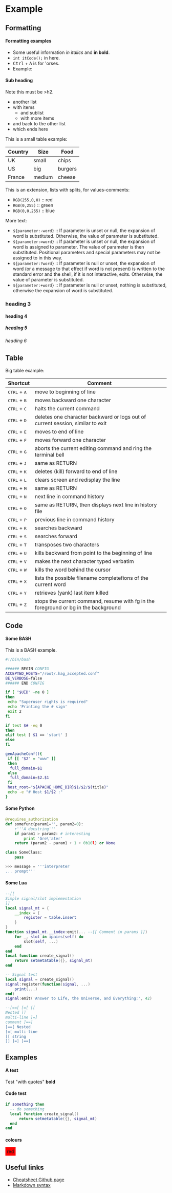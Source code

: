 
Example
=======

Formatting
----------

#### Formatting examples

- Some useful information *in italics* and **in bold**.
- `int itCode();` in here.
- <kbd>Ctrl</kbd> + <kbd>A</kbd> is for 'orses.
- Example: <eg name="A test"/> <eg name="Code test"/>


#### Sub heading

Note this must be >h2.

- another list
- with items
  * and sublist
  * with more items
- and back to the other list
- which ends here


This is a small table example:

Country | Size | Food
------- | ---- | ----
UK | small | chips
US | big | burgers
France | medium | cheese


This is an extension, lists with splits, for values-comments:

- `RGB(255,0,0)` <eg name="colours"/> :: red
- `RGB(0,255)`    :: green
- `RGB(0,0,255)`  :: blue

More text:

- `${parameter:-word}` :: If parameter is unset or null, the expansion of word is substituted. Otherwise, the value of parameter is substituted.
- `${parameter:=word}` :: If parameter is unset or null, the expansion of word is assigned to parameter. The value of parameter is then substituted. Positional parameters and special parameters may not be assigned to in this way.
- `${parameter:?word}` :: If parameter is null or unset, the expansion of word (or a message to that effect if word is not present) is written to the standard error and the shell, if it is not interactive, exits. Otherwise, the value of parameter is substituted.
- `${parameter:+word}` :: If parameter is null or unset, nothing is substituted, otherwise the expansion of word is substituted.


### heading 3
#### heading 4
##### heading 5
###### heading 6


Table
-----

Big table example:

Shortcut                       | Comment
------------------------------ | -----------------------------------------
<kbd>CTRL</kbd> + <kbd>A</kbd> | move to beginning of line
<kbd>CTRL</kbd> + <kbd>B</kbd> | moves backward one character
<kbd>CTRL</kbd> + <kbd>C</kbd> | halts the current command
<kbd>CTRL</kbd> + <kbd>D</kbd> | deletes one character backward or logs out of current session, similar to exit
<kbd>CTRL</kbd> + <kbd>E</kbd> | moves to end of line
<kbd>CTRL</kbd> + <kbd>F</kbd> | moves forward one character
<kbd>CTRL</kbd> + <kbd>G</kbd> | aborts the current editing command and ring the terminal bell
<kbd>CTRL</kbd> + <kbd>J</kbd> | same as RETURN
<kbd>CTRL</kbd> + <kbd>K</kbd> | deletes (kill) forward to end of line
<kbd>CTRL</kbd> + <kbd>L</kbd> | clears screen and redisplay the line
<kbd>CTRL</kbd> + <kbd>M</kbd> | same as RETURN
<kbd>CTRL</kbd> + <kbd>N</kbd> | next line in command history
<kbd>CTRL</kbd> + <kbd>O</kbd> | same as RETURN, then displays next line in history file
<kbd>CTRL</kbd> + <kbd>P</kbd> | previous line in command history
<kbd>CTRL</kbd> + <kbd>R</kbd> | searches backward
<kbd>CTRL</kbd> + <kbd>S</kbd> | searches forward
<kbd>CTRL</kbd> + <kbd>T</kbd> | transposes two characters
<kbd>CTRL</kbd> + <kbd>U</kbd> | kills backward from point to the beginning of line
<kbd>CTRL</kbd> + <kbd>V</kbd> | makes the next character typed verbatim
<kbd>CTRL</kbd> + <kbd>W</kbd> | kills the word behind the cursor
<kbd>CTRL</kbd> + <kbd>X</kbd> | lists the possible filename completefions of the current word
<kbd>CTRL</kbd> + <kbd>Y</kbd> | retrieves (yank) last item killed
<kbd>CTRL</kbd> + <kbd>Z</kbd> | stops the current command, resume with fg in the foreground or bg in the background


Code
----

#### Some BASH

This is a BASH example.

```bash
#!/bin/bash

###### BEGIN CONFIG
ACCEPTED_HOSTS="/root/.hag_accepted.conf"
BE_VERBOSE=false
###### END CONFIG

if [ "$UID" -ne 0 ]
then
 echo "Superuser rights is required"
 echo 'Printing the # sign'
 exit 2
fi

if test $# -eq 0
then
elif test [ $1 == 'start' ]
else
fi

genApacheConf(){
 if [[ "$2" = "www" ]]
 then
  full_domain=$1
 else
  full_domain=$2.$1
 fi
 host_root="${APACHE_HOME_DIR}$1/$2/$(title)"
 echo -e "# Host $1/$2 :"
}
```

#### Some Python

```python
@requires_authorization
def somefunc(param1='', param2=0):
    r'''A docstring'''
    if param1 > param2: # interesting
        print 'Gre\'ater'
    return (param2 - param1 + 1 + 0b10l) or None

class SomeClass:
    pass

>>> message = '''interpreter
... prompt'''
```

#### Some Lua

```lua
--[[
Simple signal/slot implementation
]]
local signal_mt = {
    __index = {
        register = table.insert
    }
}
function signal_mt.__index:emit(... --[[ Comment in params ]])
    for _, slot in ipairs(self) do
        slot(self, ...)
    end
end
local function create_signal()
    return setmetatable({}, signal_mt)
end

-- Signal test
local signal = create_signal()
signal:register(function(signal, ...)
    print(...)
end)
signal:emit('Answer to Life, the Universe, and Everything:', 42)

--[==[ [=[ [[
Nested ]]
multi-line ]=]
comment ]==]
[==[ Nested
[=[ multi-line
[[ string
]] ]=] ]==]
```

Examples
--------

<egs/>

#### A test

Test "with quotes" **bold**

#### Code test

```lua
if something then
  -- do something
  local function create_signal()
      return setmetatable({}, signal_mt)
  end
end
```

#### colours

<span style="background-color: red; padding: 5px">red</span>


Useful links
------------
- [Cheatsheet Github page](https://github.com/billyquith/cheatsheet)
- [Markdown syntax](https://github.com/adam-p/markdown-here/wiki/Markdown-Cheatsheet#tables)
